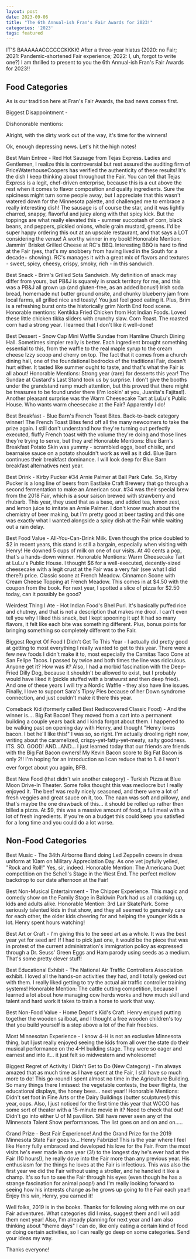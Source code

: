```yaml
---
layout: post
date: 2023-09-06
title: "The 6th Annual-ish Fran's Fair Awards for 2023!"
categories: '2023'
tags: featured
---
```


IT'S BAAAAAACCCCCCKKKK! After a three-year hiatus (2020: no Fair; 2021: Pandemic-shortened Fair experience; 2022: I, uh, forgot to write one?) I am thrilled to present to you the 6th Annual-ish Fran's Fair Awards for 2023!!

Food Categories
-------------------

As is our tradition here at Fran's Fair Awards, the bad news comes first.

Biggest Disappointment - 

Dishonorable mentions: 

Alright, with the dirty work out of the way, it's time for the winners!




Ok, enough depressing news. Let's hit the high notes!

Best Main Entree - Red Hot Sausage from Tejas Express. Ladies and Gentlemen, I realize this is controversial but rest assured the auditing firm of PriceWaterhouseCoopers has verified the authenticity of these results! It's the dish I keep thinking about throughout the Fair. You can tell that Tejas Express is a legit, chef-driven enterprise, because this is a cut above the rest when it comes to flavor composition and quality ingredients. Sure the spiciness might turn some people away, but I appreciate that this wasn't watered down for the Minnesota palette, and challenged me to embrace a really interesting dish! The sausage is of course the star, and it was lightly charred, snappy, flavorful and juicy along with that spicy kick. But the toppings are what really elevated this - summer succotash of corn, black beans, and peppers, pickled onions, whole grain mustard, greens. I'd be super happy ordering this out at an upscale restaurant, and that says a LOT considering the venue! A worthy winner in my book! Honorable Mention: Jammin' Brisket Grilled Cheese at RC's BBQ. Interesting BBQ is hard to find at the Fair (yes, that's my snobbery from having lived in the South for a decade+ showing). RC's manages it with a great mix of flavors and textures - sweet, spicy, cheesy, crispy, smoky, rich - in this sandwich.  

Best Snack - Brim's Grilled Sota Sandwich. My definition of snack may differ from yours, but PB&J is squarely in snack territory for me, and this was a PB&J all grown up (and gluten-free, as an added bonus!) Irish soda bread, homemade nut butter ground onsite, and chunky blueberry jam from local farms, all grilled nice and toasty! You just feel good eating it. Plus, Brim is a refreshing burst onto the historically grim North End food scene. Honorable mentions: Kentikka Fried Chicken from Hot Indian Foods. Loved these little chicken tikka sliders with crunchy slaw. Corn Roast. The roasted corn had a strong year. I learned that I don't like it well-done! 

Best Dessert - Snow Cap Mini Waffle Sundae from Hamline Church Dining Hall. Sometimes simpler really is better. Each ingredient brought something essential to this, from the waffle to the real maple syrup to the cream cheese Izzy scoop and cherry on top. The fact that it comes from a church dining hall, one of the foundational bedrocks of the traditional Fair, doesn't hurt either. It tasted like summer ought to taste, and that's what the Fair is all about! Honorable Mentions: Strong year (rare) for desserts this year! The Sundae at Custard's Last Stand took us by surprise. I don't give the booths under the grandstand ramp much attention, but this proved that there might be treasures to be found under there (I'm lookin' at you, Juanita's Fajitas!). Another pleasant surprise was the Warm Cheesecake Tart at LuLu's Public House. Who wants warm cheesecake at the Fair? Apparently I do!

Best Breakfast - Blue Barn's French Toast Bites. Back-to-back category winner! The French Toast Bites fend off all the many newcomers to take the prize again. I still don't understand how they're turning out perfectly executed, fluffy French toast with the volume they're doing and those lines they're trying to serve, but they are! Honorable Mentions: Blue Barn's Breakfast Potato Skin was yummy - scrambled eggs, beef chislic, and bearnaise sauce on a potato shouldn't work as well as it did. Blue Barn continues their breakfast dominance. I will look deep for Blue Barn breakfast alternatives next year.

Best Drink - Kirby Pucker #34 Arnie Palmer at Ball Park Cafe. So, Kirby Pucker is a long line of beers from Eastlake Craft Brewery that go through a second fermentation to make an American sour. #34 was their special brew from the 2018 Fair, which is a sour saison brewed with strawberry and rhubarb. This year, they used that as a base, and added tea, lemon zest, and lemon juice to imitate an Arnie Palmer. I don't know much about the chemistry of beer making, but I'm pretty good at beer tasting and this one was exactly what I wanted alongside a spicy dish at the Fair while waiting out a rain delay. 

Best Food Value - All-You-Can-Drink Milk. Even though the price doubled to $2 in recent years, this stand is still a bargain, especially when visiting with Henry! He downed 5 cups of milk on one of our visits. At 40 cents a pop, that's a hands-down winner. Honorable Mentions: Warm Cheesecake Tart at LuLu's Public House. I thought $6 for a well-executed, decently-sized cheesecake with a legit crust at the Fair was a very fair (see what I did there?) price. Classic scone at French Meadow. Cinnamon Scone with Cream Cheese Topping at French Meadow. This comes in at $4.50 with the coupon from the book. For next year, I spotted a slice of pizza for $2.50 today, can it possibly be good?

Weirdest Thing I Ate - Hot Indian Food's Bhel Puri. It's basically puffed rice and chutney, and that is not a description that makes me drool. I can't even tell you why I liked this snack, but I kept spooning it up! It had so many flavors, it felt like each bite was something different. Plus, bonus points for bringing something so completely different to the Fair. 

Biggest Regret Of Food I Didn't Get To This Year - I actually did pretty good at getting to most everything I really wanted to get to this year. There were a few new foods I didn't make it to, most especially the Carnitas Taco Cone at San Felipe Tacos. I passed by twice and both times the line was ridiculous. Anyone get it? How was it? Also, I had a morbid fascination with the Deep-Fried Dilly Dog, because it shouldn't be allowed to exist, but I probably would have liked it (pickle stuffed with a bratwurst and then deep fried). And one of these years I will try a Nordic Waffle - they also have line issues. Finally, I love to support Sara's Tipsy Pies because of her Down syndrome connection, and just couldn't make it there this year. 

Comeback Kid (formerly called Best Rediscovered Classic Food) - And the winner is.... Big Fat Bacon! They moved from a cart into a permanent building a couple years back and I kinda forgot about them. I happened to be walking past on opening day with Henry, and thought "Henry loves bacon. I bet he'll like this!" I was so, so right. I'm actually drooling right now, writing about the caramelized, crispy-yet-fatty-yet-meaty, salty goodness. ITS. SO. GOOD! AND...AND... I just learned today that our friends are friends with the Big Fat Bacon owners! My Kevin Bacon score to Big Fat Bacon is only 2!! I'm hoping for an introduction so I can reduce that to 1. ð I won't ever forget about you again, BFB. 

Best New Food (that didn't win another category) - Turkish Pizza at Blue Moon Drive-In Theater. Some folks thought this was mediocre but I really enjoyed it. The beef was really nicely seasoned, and there were a lot of fresh veggies and great sauce on it, too. The naan was soft and pillowy, and that's maybe the one drawback of this... it should be rolled up rather then billed a pizza. At $9, this was a massive amount of food, a full meal with a lot of fresh ingredients. If you're on a budget this could keep you satisfied for a long time and you could do a lot worse.

Non-Food Categories
-----------------

Best Music - The 34th Airborne Band doing Led Zeppelin covers in dress uniform at 10am on Military Appreciation Day. As one vet joyfully yelled, "Rock and Roll!" Yes, sir, indeed. Honorable Mention: The Americana Duet competition on the Schell's Stage in the West End. The perfect mellow backdrop to our date afternoon at the Fair!

Best Non-Musical Entertainment - The Chipper Experience. This magic and comedy show on the Family Stage in Baldwin Park had us all cracking up, kids and adults alike. Honorable Mention: 3rd Lair SkatePark. Some seriously talented kids in that show, and they all seemed to genuinely care for each other, the older kids cheering for and helping the younger kids a lot. Henry spent hours watching! 

Best Art or Craft - I'm giving this to the seed art as a whole. It was the best year yet for seed art! If I had to pick just one, it would be the piece that was in protest of the current administration's immigration policy as expressed through a Dr. Seuss' Green Eggs and Ham parody using seeds as a medium. That's some pretty clever stuff!

Best Educational Exhibit - The National Air Traffic Controllers Association exhibit. I loved all the hands-on activities they had, and I totally geeked out with them. I really liked getting to try the actual air traffic controller training systems! Honorable Mention: The cattle cutting competition, because I learned a lot about how managing cow herds works and how much skill and talent and hard work it takes to train a horse to work that way. 

Best Non-Food Value - Home Depot's Kid's Craft. Henry enjoyed putting together the wooden sailboat, and I thought a free wooden children's toy that you build yourself is a step above a lot of the Fair freebies. 
 
Most Minnesotan Experience - I know 4-H is not an exclusive Minnesota thing, but I just really enjoyed seeing the kids from all over the state do their musical performance on the 4-H building stage. They were so eager and earnest and into it... it just felt so midwestern and wholesome! 

Biggest Regret of Activity I Didn't Get to Do (New Category) - I'm always amazed that as much time as I have spent at the Fair, I still have so much more to do! This go-round I spent almost no time in the Agriculture Building. So many things there I missed: the vegetable contests, the beer flights, the educational displays, the honey bees... next year!! Honorable Mentions: Didn't set foot in Fine Arts or the Dairy Buildings (butter sculptures!) this year, oops. Also, I just noticed for the first time this year that WCCO has some sort of theater with a 15-minute movie in it? Need to check that out! Didn't go into either U of M pavillion. Still have never seen any of the Minnesota Talent Show performances. The list goes on and on and on.....

Grand Prize - Best Fair Experience! And the Grand Prize for the 2019 Minnesota State Fair goes to... Henry Fabrizio! This is the year where I feel like Henry fully embraced and developed his love for the Fair. From the most visits he's ever made in one year (3!) to the longest day he's ever had at the Fair (10 hours!), he really dove into the Fair more than any previous year. His enthusiasm for the things he loves at the Fair is infectious. This was also the first year we did the Fair without using a stroller, and he handled it like a champ. It's so fun to see the Fair through his eyes (even though he has a strange fascination for animal poop!) and I'm really looking forward to seeing how his interests change as he grows up going to the Fair each year! Enjoy this win, Henry, you earned it!

Well folks, 2019 is in the books. Thanks for following along with me on our Fair adventures. What categories did I miss, suggest them and I will add them next year! Also, I'm already planning for next year and I am also thinking about "theme days" I can do, like only eating a certain kind of food or doing certain activities, so I can really go deep on some categories. Send your ideas my way.

Thanks everyone!

